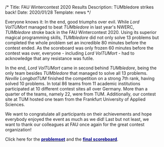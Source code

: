 /*
Title: FAU Wintercontest 2020 Results
Description: TUMbledore strikes back!
Date: 2020/01/28
Template: news
*/

Everyone knows it: In the end, good triumphs over evil. While *Lord VolTUMort* managed to beat *TUMbledore* in last year's NWERC, *TUMbledore* stroke back in the FAU Wintercontest 2020. Using its superior magical programming skills, *TUMbledore* did not only solve 13 problems but completed the whole problem set an incredible 80 minutes before the contest ended. As the scoreboard was only frozen 60 minutes before the contest was over, everyone - including *Lord VolTUMort* - had to acknowledge that any resistance was futile.

In the end, *Lord VolTUMort* came in second behind *TUMbledore*, being the only team besides *TUMbledore* that managed to solve all 13 problems. *Neville LongbotTUM* finished the competition on a strong 7th rank, having solved 10 problems. In total 86 teams from 11 academic institutions participated at 10 different contest sites all over Germany. More than a quarter of the teams, namely 22, were from TUM. Additionally, our contest site at TUM hosted one team from the Frankfurt University of Applied Sciences.

We want to congratulate all participants on their achievements and hope everybody enjoyed the event as much as we did! Last but not least, we want to thank our colleagues at FAU once again for the great contest organization!

Click here for the [<span style="color:darkblue">**problemset**</span>](http://domjudge.cs.fau.de/icpc/problemset_2jQW2jd83j33dds.pdf) and the [<span style="color:darkblue">**final scoreboard**</span>](http://domjudge.cs.fau.de/icpc/public).
